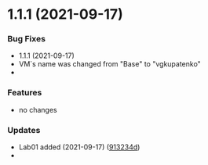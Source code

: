 # 1.1.1 (2021-09-17)


### Bug Fixes

* 1.1.1 (2021-09-17)
* VM`s name was changed from "Base" to "vgkupatenko"
* 
### Features

* no changes

### Updates

* Lab01 added (2021-09-17) ([913234d](https://github.com/1032183649/InfBezLabs/tree/main/Lab01))
* 
